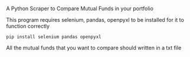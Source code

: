 A Python Scraper to Compare Mutual Funds in your portfolio

This program requires selenium, pandas, openpyxl to be installed for it to function correctly 

```pip install selenium pandas openpyxl```

All the mutual funds that you want to compare should written in a txt file 
